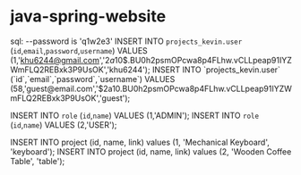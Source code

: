 # java-spring-website

sql:
--password is 'q1w2e3'
INSERT INTO `projects_kevin.user` (`id`,`email`,`password`,`username`) VALUES (1,'khu6244@gmail.com','$2a$10$.BU0h2psmOPcwa8p4FLhw.vCLLpeap91IYZWmFLQ2REBxk3P9UsOK','khu6244');
INSERT INTO `projects_kevin.user` (`id`,`email`,`password`,`username`) VALUES (58,'guest@email.com','$2a$10$.BU0h2psmOPcwa8p4FLhw.vCLLpeap91IYZWmFLQ2REBxk3P9UsOK','guest');

INSERT INTO `role` (`id`,`name`) VALUES (1,'ADMIN');
INSERT INTO `role` (`id`,`name`) VALUES (2,'USER');

INSERT INTO project (id, name, link)
values (1, 'Mechanical Keyboard', 'keyboard');
INSERT INTO project (id, name, link)
values (2, 'Wooden Coffee Table', 'table');